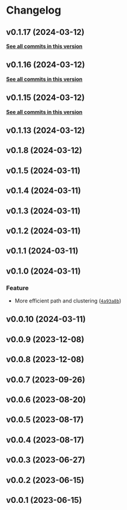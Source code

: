 # Changelog

<!--next-version-placeholder-->


## v0.1.17 (2024-03-12)



**[See all commits in this version](https://github.com/rkdan/small_world_propensity/compare/v0.1.16...v0.1.17)**

## v0.1.16 (2024-03-12)



**[See all commits in this version](https://github.com/rkdan/small_world_propensity/compare/v0.1.15...v0.1.16)**

## v0.1.15 (2024-03-12)



**[See all commits in this version](https://github.com/rkdan/small_world_propensity/compare/v0.1.14...v0.1.15)**
## v0.1.13 (2024-03-12)


## v0.1.8 (2024-03-12)



## v0.1.5 (2024-03-11)



## v0.1.4 (2024-03-11)



## v0.1.3 (2024-03-11)



## v0.1.2 (2024-03-11)



## v0.1.1 (2024-03-11)



## v0.1.0 (2024-03-11)

### Feature

* More efficient path and clustering ([`4a93a8b`](https://github.com/rkdan/small_world_propensity/commit/4a93a8be4dcfd6646c0d44b0f9d868dbd7c74d1d))

## v0.0.10 (2024-03-11)



## v0.0.9 (2023-12-08)



## v0.0.8 (2023-12-08)



## v0.0.7 (2023-09-26)



## v0.0.6 (2023-08-20)



## v0.0.5 (2023-08-17)



## v0.0.4 (2023-08-17)



## v0.0.3 (2023-06-27)



## v0.0.2 (2023-06-15)



## v0.0.1 (2023-06-15)


